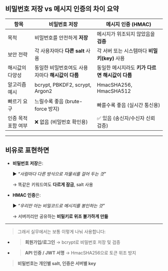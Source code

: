 
## **비밀번호 저장 vs 메시지 인증의 차이 요약**

|**항목**|**비밀번호 저장**|**메시지 인증 (HMAC)**|
|---|---|---|
|목적|비밀번호를 안전하게 **저장**|메시지가 위조되지 않았음을 **검증**|
|보안 전략|각 사용자마다 **다른 salt** 사용|각 서버 또는 시스템마다 **비밀 키(key)** 사용|
|해시값의 다양성|동일한 비밀번호여도 사용자마다 **해시값이 다름**|동일한 메시지라도 **키가 다르면 해시값이 다름**|
|알고리즘 예시|bcrypt, PBKDF2, scrypt, Argon2|HmacSHA256, HmacSHA512|
|빠르기 요구|느릴수록 좋음 (brute-force 방지)|빠를수록 좋음 (실시간 통신용)|
|인증 목적 포함 여부|❌ 없음 (비밀번호 확인용)|✅ 있음 (송신자/수신자 신뢰 검증)|

---

## **비유로 표현하면**

- **비밀번호 저장**은:
    
    ▶ _“사람마다 다른 방식으로 자물쇠를 걸어 두는 것”_
    
    → 똑같은 키워드여도 **다르게 잠금**, salt 사용
    
- **HMAC 인증**은:
    
    ▶ _“우리만 아는 비밀코드로 메시지를 봉인하는 것”_
    
    → 서버끼리만 공유하는 **비밀키로 위조 불가하게 만듦**
    

---

> 그래서 실무에서는 보통 이렇게 나눠 사용합니다:

- > **회원가입/로그인** → bcrypt로 비밀번호 저장 및 검증
    
- > **API 인증 / JWT 서명** → HmacSHA256으로 토큰 위조 방지
    


> **비밀번호는 개인별 salt, 인증은 서버별 key**